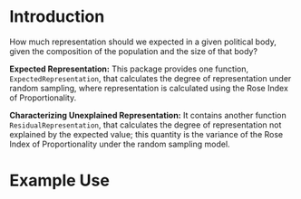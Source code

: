 # Introduction
How much representation should we expected in a given political body, given the composition of the population and the size of that body? 

**Expected Representation:** This package provides one function, `ExpectedRepresentation`, that calculates the degree of representation under random sampling, where representation is calculated using the Rose Index of Proportionality. 

**Characterizing Unexplained Representation:** It contains another function `ResidualRepresentation`, that calculates the degree of representation not explained by the expected value; this quantity is the variance of the Rose Index of Proportionality under the random sampling model.

# Example Use
